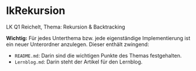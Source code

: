# lkRekursion
LK Q1 Reichelt, Thema: Rekursion & Backtracking

**Wichtig:** Für jedes Unterthema bzw. jede eigenständige Implementierung ist ein neuer Unterordner anzulegen.
Dieser enthält zwingend:
- `README.md`: Darin sind die wichtigen Punkte des Themas festgehalten.
- `Lernblog.md`: Darin steht der Artikel für den Lernblog.
